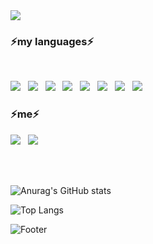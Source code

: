 <img src="https://capsule-render.vercel.app/api?type=waving&color=cccccc&height=200&weight=100%&section=header&text=MOON&fontSize=90&fontColor=ffffee" />

<h3 padding-left=20><b>⚡my languages⚡</b></h3>
</br>
<p>
<img src="https://img.shields.io/badge/c++-00599C?style=flat-square&logo=c%2B%2B&logoColor=white"/></a> &nbsp
<img src="https://img.shields.io/badge/Kotlin-8b00cc?style=flat-square&logo=Kotlin&logoColor=white"/></a> &nbsp
<img src="https://img.shields.io/badge/JAVA-cc6600?style=flat-square&logo=Java&logoColor=white"/></a> &nbsp
<img src="https://img.shields.io/badge/Android-3DDC84?style=flat-square&logo=Android&logoColor=white"/></a> &nbsp
<img src="https://img.shields.io/badge/c-1177ff?style=flat-square&logo=c&logoColor=white"/></a> &nbsp
<img src="https://img.shields.io/badge/HTML5-E34F26?style=flat-square&logo=HTML5&logoColor=white"/></a> &nbsp
<img src="https://img.shields.io/badge/CSS3-1572B6?style=flat-square&logo=CSS3&logoColor=white"/></a> &nbsp
<img src="https://img.shields.io/badge/JavaScript-F7DF1E?style=flat-square&logo=JavaScript&logoColor=white"/></a> &nbsp

<br>

<h3>⚡me⚡</h3>
<p>
<a href="https://www.instagram.com/fack_ka/" target="_blank"><img src="https://img.shields.io/badge/Instagram-cc0066?style=flat-square&logo=Instagram&logoColor=white"/></a> &nbsp
<a href="s2123@e-mirim.hs.kr" target="_blank"><img src="https://img.shields.io/badge/Gmail-666666?style=flat-square&logo=Gmail&logoColor=white"/></a> &nbsp

<br><br>

![Anurag's GitHub stats](https://github-readme-stats.vercel.app/api?username=moon12-3&show_icons=true&theme=dracula)

![Top Langs](https://github-readme-stats.vercel.app/api/top-langs/?username=moon12-3&layout=compact&theme=dracula)

![Footer](https://capsule-render.vercel.app/api?type=waving&color=cccccc&height=200&section=footer)

<!--
**moon12-3/moon12-3** is a ✨ _special_ ✨ repository because its `README.md` (this file) appears on your GitHub profile.

Here are some ideas to get you started:

- 🔭 I’m currently working on ...
- 🌱 I’m currently learning ...
- 👯 I’m looking to collaborate on ...
- 🤔 I’m looking for help with ...
- 💬 Ask me about ...
- 📫 How to reach me: ...
- 😄 Pronouns: ...
- ⚡ Fun fact: ...
-->
